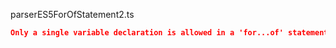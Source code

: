 parserES5ForOfStatement2.ts
```json
Only a single variable declaration is allowed in a 'for...of' statement.
```
